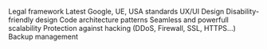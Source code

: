 Legal framework 
Latest Google, UE, USA standards 
UX/UI Design 
Disability-friendly 
design Code architecture patterns 
Seamless and powerfull scalability 
Protection against hacking (DDoS, Firewall, SSL, HTTPS...) 
Backup management
